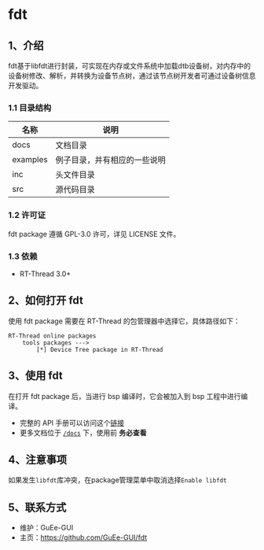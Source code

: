 # fdt

## 1、介绍
fdt基于libfdt进行封装，可实现在内存或文件系统中加载dtb设备树，对内存中的设备树修改、解析，并转换为设备节点树，通过该节点树开发者可通过设备树信息开发驱动。

### 1.1 目录结构
| 名称 | 说明 |
| ---- | ---- |
| docs  | 文档目录 |
| examples | 例子目录，并有相应的一些说明 |
| inc  | 头文件目录 |
| src  | 源代码目录 |

### 1.2 许可证
fdt package 遵循 GPL-3.0 许可，详见 LICENSE 文件。

### 1.3 依赖
- RT-Thread 3.0+

## 2、如何打开 fdt
使用 fdt package 需要在 RT-Thread 的包管理器中选择它，具体路径如下：

```
RT-Thread online packages
    tools packages --->
        [*] Device Tree package in RT-Thread
```

## 3、使用 fdt
在打开 fdt package 后，当进行 bsp 编译时，它会被加入到 bsp 工程中进行编译。

* 完整的 API 手册可以访问这个[链接](docs/api.md)
* 更多文档位于 [`/docs`](/docs) 下，使用前 **务必查看**

## 4、注意事项
如果发生`libfdt`库冲突，在package管理菜单中取消选择`Enable libfdt`

## 5、联系方式

* 维护：GuEe-GUI
* 主页：https://github.com/GuEe-GUI/fdt